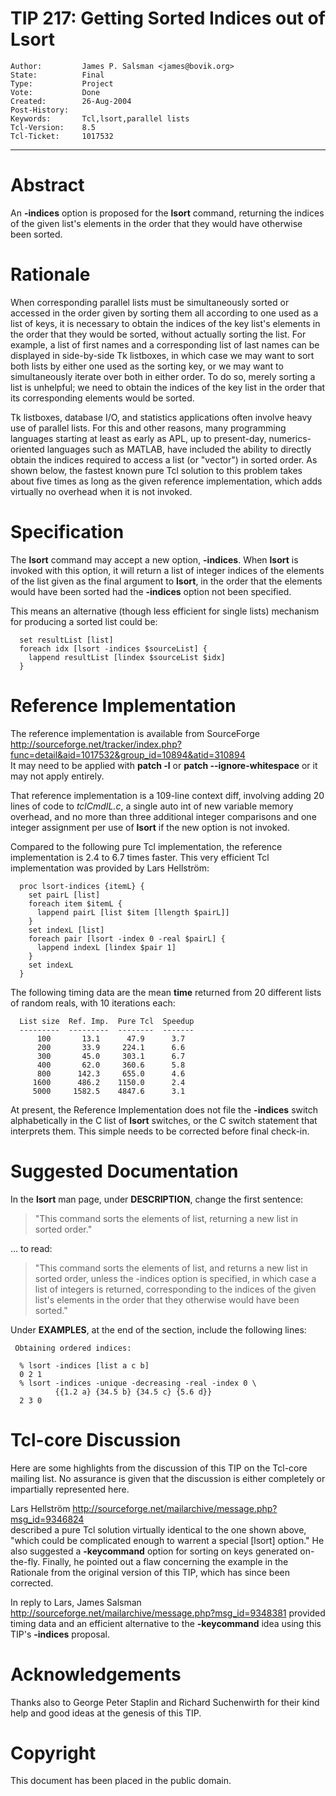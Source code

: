 # TIP 217: Getting Sorted Indices out of Lsort
	Author:         James P. Salsman <james@bovik.org>
	State:          Final
	Type:           Project
	Vote:           Done
	Created:        26-Aug-2004
	Post-History:   
	Keywords:       Tcl,lsort,parallel lists
	Tcl-Version:    8.5
	Tcl-Ticket:     1017532
-----

# Abstract

An **-indices** option is proposed for the **lsort** command, returning the indices of the given list's elements in the order that they would have otherwise been sorted.

# Rationale

When corresponding parallel lists must be simultaneously sorted or 
accessed in the order given by sorting them all according to one used 
as a list of keys, it is necessary to obtain the indices of the key list's elements in the order that they would be sorted, without 
actually sorting the list.  For example, a list of first names and a 
corresponding list of last names can be displayed in side-by-side Tk 
listboxes, in which case we may want to sort both lists by either one 
used as the sorting key, or we may want to simultaneously iterate over 
both in either order.  To do so, merely sorting a list is unhelpful; 
we need to obtain the indices of the key list in the order that its 
corresponding elements would be sorted.

Tk listboxes, database I/O, and statistics applications often 
involve heavy use of parallel lists.  For this and other reasons, many
programming languages starting at least as early as APL, up to 
present-day, numerics-oriented languages such as MATLAB, have included 
the ability to directly obtain the indices required to access a list 
\(or "vector"\) in sorted order.  As shown below, the fastest known 
pure Tcl solution to this problem takes about five times as long as 
the given reference implementation, which adds virtually no overhead 
when it is not invoked.

# Specification

The **lsort** command may accept a new option, **-indices**.
When **lsort** is invoked with this option, it will return a list 
of integer indices of the elements of the list given as the final
argument to **lsort**, in the order that the elements would have
been sorted had the **-indices** option not been specified.

This means an alternative \(though less efficient for single lists\) mechanism for producing a sorted list could be:

	  set resultList [list]
	  foreach idx [lsort -indices $sourceList] {
	    lappend resultList [lindex $sourceList $idx]
	  }

# Reference Implementation

The reference implementation is available from SourceForge <http://sourceforge.net/tracker/index.php?func=detail&aid=1017532&group_id=10894&atid=310894>  
It may need to be applied with **patch -l** or **patch --ignore-whitespace** or it may not apply entirely.

That reference implementation is a 109-line context diff, involving 
adding 20 lines of code to _tclCmdIL.c_, a single auto int of
new variable memory overhead, and no more than three additional integer 
comparisons and one integer assignment per use of **lsort** if the 
new option is not invoked.

Compared to the following pure Tcl implementation, the reference 
implementation is 2.4 to 6.7 times faster.  This very efficient Tcl 
implementation was provided by Lars Hellström:

	  proc lsort-indices {itemL} {
	    set pairL [list]
	    foreach item $itemL {
	      lappend pairL [list $item [llength $pairL]]
	    }
	    set indexL [list]
	    foreach pair [lsort -index 0 -real $pairL] {
	      lappend indexL [lindex $pair 1]
	    }
	    set indexL
	  } 

The following timing data are the mean **time** returned from 20 different lists of random reals, with 10 iterations each:

	  List size  Ref. Imp.  Pure Tcl  Speedup
	  ---------  ---------  --------  -------   
	      100       13.1      47.9      3.7
	      200       33.9     224.1      6.6
	      300       45.0     303.1      6.7
	      400       62.0     360.6      5.8
	      800      142.3     655.0      4.6
	     1600      486.2    1150.0      2.4
	     5000     1582.5    4847.6      3.1 

At present, the Reference Implementation does not file the 
**-indices** switch alphabetically in the C list of **lsort** 
switches, or the C switch statement that interprets them.  This 
simple needs to be corrected before final check-in.

# Suggested Documentation

In the **lsort** man page, under **DESCRIPTION**, change the 
first sentence:

 > "This command sorts the elements of list, returning a new list in
   sorted order."

... to read:

 > "This command sorts the elements of list, and returns a new list in
   sorted order, unless the -indices option is specified, in which
   case a list of integers is returned, corresponding to the indices
   of the given list's elements in the order that they otherwise would
   have been sorted."

Under **EXAMPLES**, at the end of the section, include the following
lines:

	 Obtaining ordered indices:
	
	  % lsort -indices [list a c b]
	  0 2 1
	  % lsort -indices -unique -decreasing -real -index 0 \
	          {{1.2 a} {34.5 b} {34.5 c} {5.6 d}}
	  2 3 0

# Tcl-core Discussion

Here are some highlights from the discussion of this TIP on the 
Tcl-core mailing list.  No assurance is given that the discussion
is either completely or impartially represented here.

Lars Hellström 
<http://sourceforge.net/mailarchive/message.php?msg_id=9346824>  
described a pure Tcl solution virtually identical to the one shown 
above, "which could be complicated enough to warrent a special [lsort] 
option."  He also suggested a **-keycommand** option for sorting on 
keys generated on-the-fly.  Finally, he pointed out a flaw concerning
the example in the Rationale from the original version of this TIP, 
which has since been corrected.

In reply to Lars, James Salsman
<http://sourceforge.net/mailarchive/message.php?msg_id=9348381> 
provided timing data and an efficient alternative to 
the **-keycommand** idea using this TIP's **-indices** proposal.

# Acknowledgements

Thanks also to George Peter Staplin and Richard Suchenwirth for their 
kind help and good ideas at the genesis of this TIP.

# Copyright

This document has been placed in the public domain.

